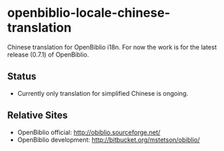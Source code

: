 openbiblio-locale-chinese-translation
=====================================

Chinese translation for OpenBiblio i18n. For now the work is for
the latest release (0.7.1) of OpenBiblio.

## Status

* Currently only translation for simplified Chinese is ongoing.

## Relative Sites

* OpenBiblio official: http://obiblio.sourceforge.net/
* OpenBiblio development: http://bitbucket.org/mstetson/obiblio/
